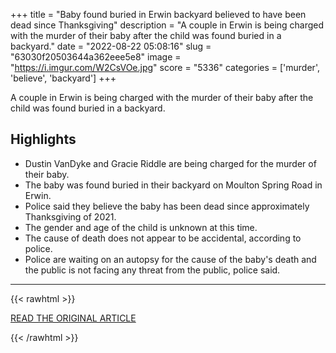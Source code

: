 +++
title = "Baby found buried in Erwin backyard believed to have been dead since Thanksgiving"
description = "A couple in Erwin is being charged with the murder of their baby after the child was found buried in a backyard."
date = "2022-08-22 05:08:16"
slug = "63030f20503644a362eee5e8"
image = "https://i.imgur.com/W2CsVOe.jpg"
score = "5336"
categories = ['murder', 'believe', 'backyard']
+++

A couple in Erwin is being charged with the murder of their baby after the child was found buried in a backyard.

## Highlights

- Dustin VanDyke and Gracie Riddle are being charged for the murder of their baby.
- The baby was found buried in their backyard on Moulton Spring Road in Erwin.
- Police said they believe the baby has been dead since approximately Thanksgiving of 2021.
- The gender and age of the child is unknown at this time.
- The cause of death does not appear to be accidental, according to police.
- Police are waiting on an autopsy for the cause of the baby's death and the public is not facing any threat from the public, police said.

---

{{< rawhtml >}}
  <p class="article-category">
    <a target="_blank" href="https://wr.al/1Nhh6">READ THE ORIGINAL ARTICLE</a>
  </p>
{{< /rawhtml >}}
